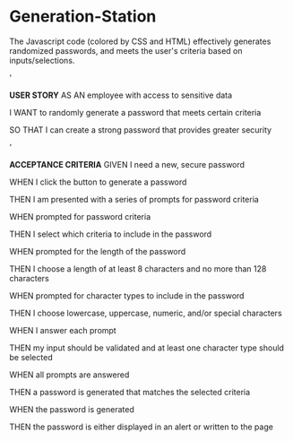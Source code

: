 # Generation-Station

The Javascript code (colored by CSS and HTML) effectively generates randomized passwords, and meets the user's criteria based on inputs/selections.

'

**USER STORY**
AS AN employee with access to sensitive data

I WANT to randomly generate a password that meets certain criteria

SO THAT I can create a strong password that provides greater security

'

**ACCEPTANCE CRITERIA**
GIVEN I need a new, secure password

WHEN I click the button to generate a password

THEN I am presented with a series of prompts for password criteria

WHEN prompted for password criteria

THEN I select which criteria to include in the password

WHEN prompted for the length of the password

THEN I choose a length of at least 8 characters and no more than 128 characters

WHEN prompted for character types to include in the password

THEN I choose lowercase, uppercase, numeric, and/or special characters

WHEN I answer each prompt

THEN my input should be validated and at least one character type should be selected

WHEN all prompts are answered

THEN a password is generated that matches the selected criteria

WHEN the password is generated

THEN the password is either displayed in an alert or written to the page
